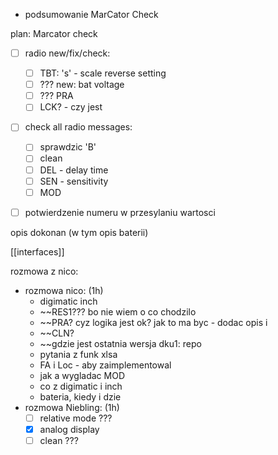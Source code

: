 - podsumowanie MarCator Check


plan:
Marcator check
- [ ] radio new/fix/check:
	- [ ] TBT: 's' - scale reverse setting
	- [ ] ??? new: bat voltage
	- [ ] ??? PRA
	- [ ] LCK? - czy jest
- [ ]  check all radio messages:
	- [ ]  sprawdzic 'B'
	- [ ] clean
	- [ ] DEL - delay time
	- [ ] SEN - sensitivity
	- [ ] MOD
- [ ] potwierdzenie numeru w przesylaniu wartosci


opis dokonan (w tym opis baterii)

[[interfaces]]



rozmowa z nico:
- rozmowa nico: (1h)
	- digimatic inch
	- ~~RES1??? bo nie wiem o co chodzilo
	- ~~PRA? cyz logika jest ok? jak to ma byc - dodac opis i 
	- ~~CLN?
	- ~~gdzie jest ostatnia wersja dku1: repo
	- pytania z funk xlsa
	- FA i Loc - aby zaimplementowal
	- jak a wygladac MOD
	- co z digimatic i inch
	- bateria, kiedy i dzie
- rozmowa Niebling: (1h)
	- [ ] relative mode ???
	- [x] analog display
	- [ ] clean ???
